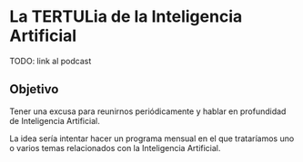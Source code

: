 # La TERTULia de la Inteligencia Artificial

TODO: link al podcast

## Objetivo

Tener una excusa para reunirnos periódicamente y hablar en profundidad de Inteligencia Artificial.

La idea sería intentar hacer un programa mensual en el que trataríamos uno o varios temas relacionados con la Inteligencia Artificial.
